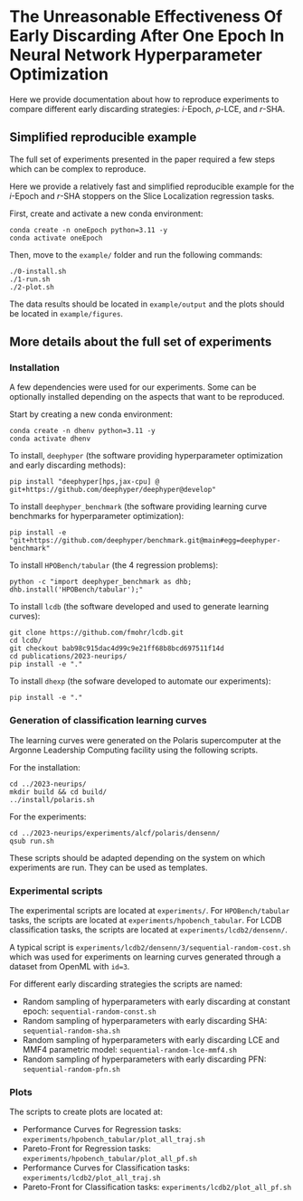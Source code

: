 # The Unreasonable Effectiveness Of Early Discarding After One Epoch In Neural Network Hyperparameter Optimization

Here we provide documentation about how to reproduce experiments to compare different early discarding strategies: $i$-Epoch, $\rho$-LCE, and $r$-SHA.


## Simplified reproducible example

The full set of experiments presented in the paper required a few steps which can be complex to reproduce.

Here we provide a relatively fast and simplified reproducible example for the $i$-Epoch and $r$-SHA stoppers on the Slice Localization regression tasks.

First, create and activate a new conda environment:
```console
conda create -n oneEpoch python=3.11 -y
conda activate oneEpoch
```

Then, move to the `example/` folder and run the following commands:

```console
./0-install.sh
./1-run.sh
./2-plot.sh
```

The data results should be located in `example/output` and the plots should be located in `example/figures`.


## More details about the full set of experiments

### Installation

A few dependencies were used for our experiments. Some can be optionally installed depending on the aspects that want to be reproduced.

Start by creating a new conda environment:

```console
conda create -n dhenv python=3.11 -y
conda activate dhenv
```

To install, `deephyper` (the software providing hyperparameter optimization and early discarding methods):
```console
pip install "deephyper[hps,jax-cpu] @ git+https://github.com/deephyper/deephyper@develop"
```

To install `deephyper_benchmark` (the software providing learning curve benchmarks for hyperparameter optimization):
```console
pip install -e "git+https://github.com/deephyper/benchmark.git@main#egg=deephyper-benchmark"
```

To install `HPOBench/tabular` (the 4 regression problems):
```console
python -c "import deephyper_benchmark as dhb; dhb.install('HPOBench/tabular');"
```

To install `lcdb` (the software developed and used to generate learning curves):
```console
git clone https://github.com/fmohr/lcdb.git
cd lcdb/
git checkout bab98c915dac4d99c9e21ff68b8bcd697511f14d
cd publications/2023-neurips/
pip install -e "."
```

To install `dhexp` (the sofware developed to automate our experiments):
```
pip install -e "."
```

### Generation of classification learning curves

The learning curves were generated on the Polaris supercomputer at the Argonne Leadership Computing facility using the following scripts.

For the installation:
```console
cd ../2023-neurips/
mkdir build && cd build/
../install/polaris.sh
```

For the experiments:
```console
cd ../2023-neurips/experiments/alcf/polaris/densenn/
qsub run.sh
```

These scripts should be adapted depending on the system on which experiments are run.
They can be used as templates.

### Experimental scripts

The experimental scripts are located at `experiments/`. For `HPOBench/tabular` tasks, the scripts are located at `experiments/hpobench_tabular`. For LCDB classification tasks, the scripts are located at `experiments/lcdb2/densenn/`.

A typical script is `experiments/lcdb2/densenn/3/sequential-random-cost.sh` which was used for experiments on learning curves generated through a dataset from OpenML with `id=3`.

For different early discarding strategies the scripts are named:
- Random sampling of hyperparameters with early discarding at constant epoch: `sequential-random-const.sh`
- Random sampling of hyperparameters with early discarding SHA: `sequential-random-sha.sh`
- Random sampling of hyperparameters with early discarding LCE and MMF4 parametric model: `sequential-random-lce-mmf4.sh`
- Random sampling of hyperparameters with early discarding PFN: `sequential-random-pfn.sh`

### Plots

The scripts to create plots are located at:
- Performance Curves for Regression tasks: `experiments/hpobench_tabular/plot_all_traj.sh`
- Pareto-Front for Regression tasks: `experiments/hpobench_tabular/plot_all_pf.sh`
- Performance Curves for Classification tasks: `experiments/lcdb2/plot_all_traj.sh`
- Pareto-Front for Classification tasks: `experiments/lcdb2/plot_all_pf.sh`